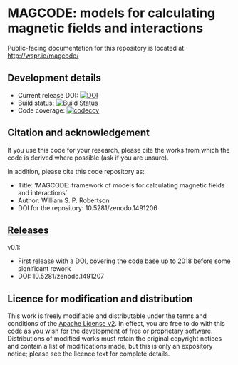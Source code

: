 
MAGCODE: models for calculating magnetic fields and interactions
================================================================

Public-facing documentation for this repository is located at: <http://wspr.io/magcode/>

## Development details

* Current release DOI: [![DOI](https://zenodo.org/badge/344445.svg)](https://zenodo.org/badge/latestdoi/344445)
* Build status: [![Build Status](https://travis-ci.com/wspr/magcode.svg?branch=master)](https://travis-ci.com/wspr/magcode)
* Code coverage: [![codecov](https://codecov.io/gh/wspr/magcode/branch/master/graph/badge.svg)](https://codecov.io/gh/wspr/magcode)

## Citation and acknowledgement

If you use this code for your research, please cite the works from which the code is derived
where possible (ask if you are unsure).

In addition, please cite this code repository as:

* Title: ‘MAGCODE: framework of models for calculating magnetic fields and interactions’
* Author: William S. P. Robertson
* DOI for the repository: 10.5281/zenodo.1491206

## [Releases](https://github.com/wspr/magcode/releases)

v0.1:
* First release with a DOI, covering the code base up to 2018 before some significant rework
* DOI: 10.5281/zenodo.1491207



Licence for modification and distribution
-----------------------------------------

This work is freely modifiable and distributable under the terms and conditions of the
[Apache License v2](http://www.apache.org/licenses/LICENSE-2.0).
In effect, you are free to do with this code as you wish for the development of free or proprietary software.
Distributions of modified works must retain the original copyright notices and contain a list of modifications made, but this is only an expository notice; please see the licence text for complete details.

